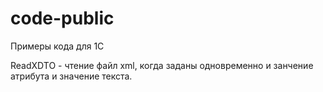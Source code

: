 # code-public
Примеры кода для 1С



ReadXDTO - чтение файл xml, когда заданы одновременно и занчение атрибута и значение текста. 